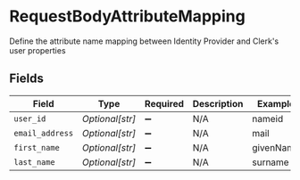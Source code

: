 # RequestBodyAttributeMapping

Define the attribute name mapping between Identity Provider and Clerk's user properties


## Fields

| Field              | Type               | Required           | Description        | Example            |
| ------------------ | ------------------ | ------------------ | ------------------ | ------------------ |
| `user_id`          | *Optional[str]*    | :heavy_minus_sign: | N/A                | nameid             |
| `email_address`    | *Optional[str]*    | :heavy_minus_sign: | N/A                | mail               |
| `first_name`       | *Optional[str]*    | :heavy_minus_sign: | N/A                | givenName          |
| `last_name`        | *Optional[str]*    | :heavy_minus_sign: | N/A                | surname            |